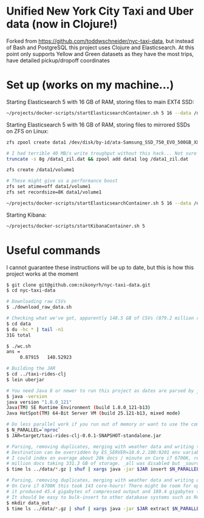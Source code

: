 # Unified New York City Taxi and Uber data (now in Clojure!)

Forked from https://github.com/toddwschneider/nyc-taxi-data, but instead of Bash and PostgreSQL
this project uses Clojure and Elasticsearch. At this point only supports Yellow and Green datasets
as they have the most trips, have detailed pickup/dropoff coordinates 

# Set up (works on my machine...)

Starting Elasticsearch 5 with 16 GB of RAM, storing files to main EXT4 SSD:

```bash
~/projects/docker-scripts/startElasticsearchContainer.sh 5 16 --data /data0/es5
```

Starting Elasticsearch 5 with 16 GB of RAM, storing files to mirrored SSDs on ZFS on Linux:

```bash
zfs zpool create data1 /dev/disk/by-id/ata-Samsung_SSD_750_EVO_500GB_XXX /dev/disk/by-id/ata-Samsung_SSD_750_EVO_500GB_YYY

# I had terrible 40 MB/s write troughput without this hack... Not sure why :( Root partition is EXT4
truncate -s 8g /data1_zil.dat && zpool add data1 log /data1_zil.dat

zfs create /data1/volume1

# These might give us a performance boost
zfs set atime=off data1/volume1
zfs set recordsize=8K data1/volume1

~/projects/docker-scripts/startElasticsearchContainer.sh 5 16 --data /data1/volume1/es5
```

Starting Kibana:

```bash
~/projects/docker-scripts/startKibanaContainer.sh 5
```

# Useful commands

I cannot guarantee these instructions will be up to date, but this is how this project works at the moment

```bash
$ git clone git@github.com:nikonyrh/nyc-taxi-data.git
$ cd nyc-taxi-data

# Downloading raw CSVs
$ ./download_raw_data.sh

# Checking what we've got, apparently 148.5 GB of CSVs (879.2 million rows) compressed to 31 GB
$ cd data
$ du -hc * | tail -n1
31G	total

$ ./wc.sh
ans =
     0.87915   148.52923

# Building the JAR
$ cd ../taxi-rides-clj
$ lein uberjar

# You need Java 8 or newer to run this project as dates are parsed by java.time
$ java -version
java version "1.8.0_121"
Java(TM) SE Runtime Environment (build 1.8.0_121-b13)
Java HotSpot(TM) 64-Bit Server VM (build 25.121-b13, mixed mode)

# Do less parallel work if you run out of memory or want to use the computer for other work as well.
$ N_PARALLEL=`nproc`
$ JAR=target/taxi-rides-clj-0.0.1-SNAPSHOT-standalone.jar

# Parsing, removing duplicates, merging with weather data and writing to local Elasticsearch.
# Destination can be overridden by ES_SERVER=10.0.2.100:9201 env variable if needed.
# I could index on average about 20k docs / minute on Core i7 6700K, resulting in 873.3
# million docs taking 331.3 GB of storage. _all was disabled but _source was not.
$ time ls ../data/*.gz | shuf | xargs java -jar $JAR insert $N_PARALLEL

# Parsing, removing duplicates, merging with weather data and writing out to .csv.gz files.
# On Core i7 6700K this took 143 core-hours! There might be room for optimization, but then again
# it produced 45.4 gigabytes of compressed output and 189.4 gigabytes (873.3 million lines) of raw CSV.
# It should be easy to bulk-insert to other database systems such as Redshift or just MS SQL Server.
$ mkdir data_out
$ time ls ../data/*.gz | shuf | xargs java -jar $JAR extract $N_PARALLEL
```

